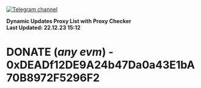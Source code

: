 [![Telegram channel](https://img.shields.io/endpoint?url=https://runkit.io/damiankrawczyk/telegram-badge/branches/master?url=https://t.me/n4z4v0d)](https://t.me/n4z4v0d) 

**Dynamic Updates Proxy List with Proxy Checker**  
**Last Updated: 22.12.23 15:12**

# DONATE (_any evm_) - 0xDEADf12DE9A24b47Da0a43E1bA70B8972F5296F2

